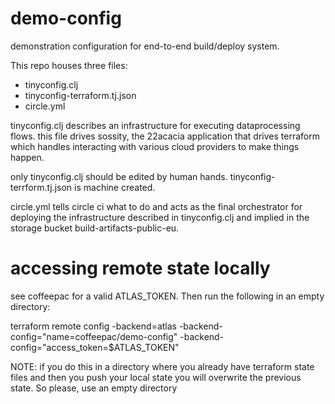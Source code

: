 # demo-config
demonstration configuration for end-to-end build/deploy system.

This repo houses three files:
- tinyconfig.clj
- tinyconfig-terraform.tj.json
- circle.yml

tinyconfig.clj describes an infrastructure for executing dataprocessing
flows.  this file drives sossity, the 22acacia application that drives
terraform which handles interacting with various cloud providers to 
make things happen.

only tinyconfig.clj should be edited by human hands.  tinyconfig-
terrform.tj.json is machine created.

circle.yml tells circle ci what to do and acts as the final orchestrator
for deploying the infrastructure described in tinyconfig.clj and implied
in the storage bucket build-artifacts-public-eu.


#  accessing remote state locally
see coffeepac for a valid ATLAS_TOKEN.  Then run the following in an
empty directory:

terraform remote config -backend=atlas -backend-config="name=coffeepac/demo-config" -backend-config="access_token=$ATLAS_TOKEN"

NOTE:  if you do this in a directory where you already have terraform
state files and then you push your local state you will overwrite the 
previous state.  So please, use an empty directory
